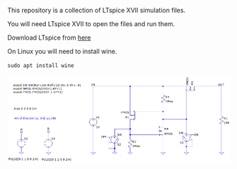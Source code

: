 This repository is a collection of LTspice XVII simulation files.

You will need LTspice XVII to open the files and run them.

Download LTspice from [here](https://www.analog.com/en/design-center/design-tools-and-calculators/ltspice-simulator.html)

On Linux you will need to install wine.

`sudo apt install wine`



![Latch_01](/latch_circuits/latch_01.png)